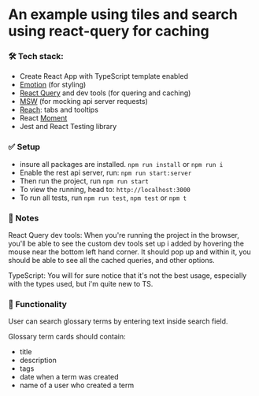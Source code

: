 # An example using tiles and search using react-query for  caching

### 🛠 Tech stack:

- Create React App with TypeScript template enabled
- [Emotion](https://emotion.sh/) (for styling)
- [React Query](https://react-query.tanstack.com/) and dev tools (for quering and caching)
- [MSW](https://mswjs.io/) (for mocking api server requests)
- [Reach](https://reach.tech/): tabs and tooltips
- React [Moment](https://www.npmjs.com/search?q=react%20moment)
- Jest and React Testing library

### ✅ Setup
- insure all packages are installed. `npm run install` or `npm run i`
- Enable the rest api server, run: `npm run start:server`
- Then run the project, run `npm run start`
- To view the running, head to: `http://localhost:3000`
- To run all tests, run `npm run test`, `npm test` or `npm t`

### 📝 Notes

React Query dev tools: When you're running the project in the browser,
you'll be able to see the custom dev tools set up i added by hovering
the mouse near the bottom left hand corner. It should pop up and within
it, you should be able to see all the cached queries, and other options.

TypeScript: You will for sure notice that it's not the best usage,
especially with the types used, but i'm quite new
to TS.

### 📡 Functionality

User can search glossary terms by entering text inside search field.

Glossary term cards should contain:

- title
- description
- tags
- date when a term was created
- name of a user who created a term
